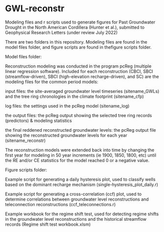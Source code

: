 # GWL-reconstr
Modeling files and r scripts used to generate figures for Past Groundwater Drought in the North American Cordillera (Hunter et al.), submitted to Geophysical Research Letters (under review July 2022)

There are two folders in this repository. Modeling files are found in the model files folder, and figure scripts are found in thefigure scripts folder.

Model files folder:

Reconstruction modeling was conducted in the program pcReg (multiple linear regression software). Included for each reconstruction (CBCI, SBCI (streamflow-driven), SBCI (high-elevation recharge-driven), and SC) are the modeling files for the common period models:

input files: the site-averaged groundwater level timeseries (sitename_GWLs) and the tree ring chronologies in the climate footprint (sitename_cfp)

log files: the settings used in the pcReg model (sitename_log)

the output files: the pcReg output showing the selected tree ring records (predictors) & modeling statistics

the final reddened reconstructed groundwater levels: the pcReg output file showing the reconstructed groundwater levels for each year (sitename_reconstr)

The reconstruction models were extended back into time by changing the first year for modeling in 50 year increments (ie 1900, 1850, 1800, etc) until the RE and/or CE statistics for the model reached 0 or a negative value.

Figure scripts folder:

Example script for generating a daily hysteresis plot, used to classify wells based on the dominant recharge mechanism (single-hysteresis_plot_daily.r)

Example script for generating a cross-correlation (ccf) plot, used to determine correlations between groundwater level reconstructions and teleconnection reconstructions (ccf_teleconnections.r)

Example workbook for the regime shift test, used for detecting regime shifts in the groundwater level reconstructions and the historical streamflow records (Regime shift test workbook.xlsm)

